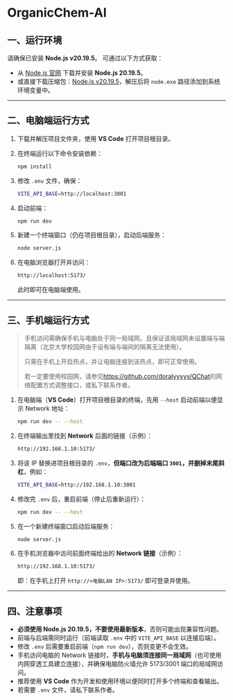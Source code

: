 # OrganicChem-AI

## 一、运行环境

请确保已安装 **Node.js v20.19.5**。
可通过以下方式获取：

* 从 [Node.js 官网](https://nodejs.org/) 下载并安装 **Node.js 20.19.5**。
* 或直接下载压缩包：[Node.js v20.19.5](https://nodejs.org/dist/v20.19.5/)，解压后将 `node.exe` 路径添加到系统环境变量中。

---

## 二、电脑端运行方式

1. 下载并解压项目文件夹，使用 **VS Code** 打开项目根目录。
2. 在终端运行以下命令安装依赖：

   ```bash
   npm install
   ```
3. 修改 `.env` 文件，确保：

   ```bash
   VITE_API_BASE=http://localhost:3001
   ```
4. 启动前端：

   ```bash
   npm run dev
   ```
5. 新建一个终端窗口（仍在项目根目录），启动后端服务：

   ```bash
   node server.js
   ```
6. 在电脑浏览器打开并访问：

   ```bash
   http://localhost:5173/
   ```

   此时即可在电脑端使用。

---

## 三、手机端运行方式

> 手机访问需确保手机与电脑处于同一局域网，且保证该局域网未设置端与端隔离（北京大学校园网由于设有端与端间的隔离无法使用）。
> 
> 只需在手机上开启热点，并让电脑连接到该热点，即可正常使用。
> 
> 若一定要使用校园网，请参见<https://github.com/doralyyyyy/QChat>的网络配置方式调整接口，或私下联系作者。

1. 在电脑端（**VS Code**）打开项目根目录的终端，先用 `--host` 启动前端以便显示 Network 地址：

   ```bash
   npm run dev -- --host
   ```
2. 在终端输出里找到 **Network** 后面的链接（示例）：

   ```bash
   http://192.168.1.10:5173/
   ```
3. 将该 IP 替换进项目根目录的 `.env`，**但端口改为后端端口 `3001`，并删掉末尾斜杠**，例如：

   ```bash
   VITE_API_BASE=http://192.168.1.10:3001
   ```
4. 修改完 `.env` 后，重启前端（停止后重新运行）：

   ```bash
   npm run dev -- --host
   ```
5. 在一个新建终端窗口启动后端服务：

   ```bash
   node server.js
   ```
6. 在手机浏览器中访问前面终端给出的 **Network 链接**（示例）：

   ```bash
   http://192.168.1.10:5173/
   ```

   即：在手机上打开 `http://<电脑LAN IP>:5173/` 即可登录并使用。

---

## 四、注意事项

* **必须使用 Node.js 20.19.5，不要使用最新版本**，否则可能出现兼容性问题。
* 前端与后端需同时运行（前端读取 `.env` 中的 `VITE_API_BASE` 以连接后端）。
* 修改 `.env` 后需要重启前端（`npm run dev`），否则变更不会生效。
* 手机访问电脑的 Network 链接时，**手机与电脑须连接同一局域网**（也可使用内网穿透工具建立连接），并确保电脑防火墙允许 5173/3001 端口的局域网访问。
* 推荐使用 **VS Code** 作为开发和使用环境以便同时打开多个终端和查看输出。
* 若需要 `.env` 文件，请私下联系作者。
